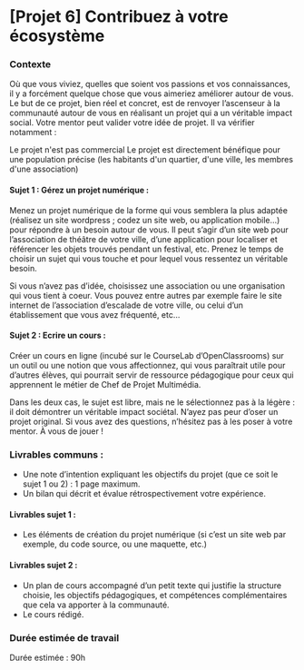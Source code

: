 [Projet 6] Contribuez à votre écosystème
==============================================

### Contexte

Où que vous viviez, quelles que soient vos passions et vos connaissances, il y a forcément quelque chose que vous aimeriez améliorer autour de vous. Le but de ce projet, bien réel et concret, est de renvoyer l’ascenseur à la communauté autour de vous en réalisant un projet qui a un véritable impact social.
Votre mentor peut valider votre idée de projet. Il va vérifier notamment :

Le projet n'est pas commercial
Le projet est directement bénéfique pour une population précise (les habitants d'un quartier, d'une ville, les membres d'une association)

#### Sujet 1 : Gérez un projet numérique :

Menez un projet numérique de la forme qui vous semblera la plus adaptée (réalisez un site wordpress ; codez un site web, ou application mobile…) pour répondre à un besoin autour de vous. Il peut s’agir d’un site web pour l’association de théâtre de votre ville, d’une application pour localiser et référencer les objets trouvés pendant un festival, etc. Prenez le temps de choisir un sujet qui vous touche et pour lequel vous ressentez un véritable besoin.

Si vous n’avez pas d’idée, choisissez une association ou une organisation qui vous tient à coeur. Vous pouvez entre autres par exemple faire le site internet de l’association d’escalade de votre ville, ou celui d’un établissement que vous avez fréquenté, etc…

#### Sujet 2 : Ecrire un cours :

Créer un cours en ligne (incubé sur le CourseLab d’OpenClassrooms) sur un outil ou une notion que vous affectionnez, qui vous paraîtrait utile pour d’autres élèves, qui pourrait servir de ressource pédagogique pour ceux qui apprennent le métier de Chef de Projet Multimédia.

Dans les deux cas, le sujet est libre, mais ne le sélectionnez pas à la légère : il doit démontrer un véritable impact sociétal. N’ayez pas peur d’oser un projet original. Si vous avez des questions, n’hésitez pas à les poser à votre mentor. À vous de jouer !

### Livrables communs :
- Une note d’intention expliquant les objectifs du projet (que ce soit le sujet 1 ou 2) : 1 page maximum.
- Un bilan qui décrit et évalue rétrospectivement votre expérience.

#### Livrables sujet 1 :

- Les éléments de création du projet numérique (si c’est un site web par exemple, du code source, ou une maquette, etc.)

#### Livrables sujet 2 :
- Un plan de cours accompagné d’un petit texte qui justifie la structure choisie, les objectifs pédagogiques, et compétences complémentaires que cela va apporter à la communauté.
- Le cours rédigé.

### Durée estimée de travail

Durée estimée : 90h
